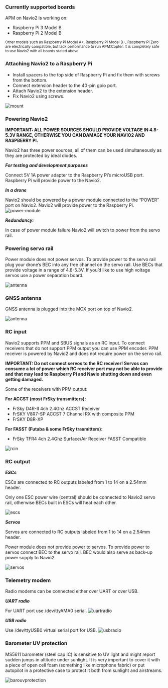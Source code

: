 ### Currently supported boards

APM on Navio2 is working on:

* Raspberry Pi 3 Model B
* Raspberry Pi 2 Model B

<sub> Other models such as Raspberry Pi Model A+, Raspberry Pi Model B+, Raspberry Pi Zero are electrically compatible, but lack performance to run APM:Copter. It is completely safe to use Navio2 with all boards stated above. </sub>

### Attaching Navio2 to a Raspberry Pi

* Install spacers to the top side of Raspberry Pi and fix them with screws from the bottom.
* Connect extension header to the 40-pin gpio port.
* Attach Navio2 to the extension header.
* Fix Navio2 using screws.

![mount](img/navio2-mount.png)

### Powering Navio2

**IMPORTANT: ALL POWER SOURCES SHOULD PROVIDE VOLTAGE IN 4.8-5.3V RANGE, OTHERWISE YOU CAN DAMAGE YOUR NAVIO2 AND RASPBERRY PI.**

Navio2 has three power sources, all of them can be used simultaneously as they are protected by ideal diodes.

***For testing and development purposes***

Connect 5V 1A power adapter to the Raspberry Pi’s microUSB port. Raspberry Pi will provide power to the Navio2.

***In a drone***

Navio2 should be powered by a power module connected to the “POWER” port on Navio2. Navio2 will provide power to the Raspberry Pi.
![power-module](img/navio2-power-module.png)

***Redundancy:***

In case of power module failure Navio2 will switch to power from the servo rail.

### Powering servo rail

Power module does not power servos. To provide power to the servo rail plug your drone’s BEC into any free channel on the servo rail. Use BECs that provide voltage in a range of 4.8-5.3V. If you’d like to use high voltage servos use a power separation board.

![antenna](img/navio2-esc.png)

### GNSS antenna

GNSS antenna is plugged into the MCX port on top of Navio2.

![antenna](img/navio2-gnss-antenna.png)

### RC input

Navio2 supports PPM and SBUS signals as an RC input. To connect receivers that do not support PPM output you can use PPM encoder. PPM receiver is powered by Navio2 and does not require power on the servo rail.

**IMPORTANT: Do not connect servos to the RC receiver! Servos can consume a lot of power which RC receiver port may not be able to provide and that may lead to Raspberry Pi and Navio shutting down and even getting damaged.**

Some of the receivers with PPM output:

**For ACCST (most FrSky transmitters):**

* FrSky D4R-II 4ch 2.4Ghz ACCST Receiver
* FrSKY V8R7-SP ACCST 7 Channel RX with composite PPM
* FrSKY D8R-XP

**For FASST (Futaba & some FrSky trasmitters):**

* FrSky TFR4 4ch 2.4Ghz Surface/Air Receiver FASST Compatible

![rcin](img/navio2-rc-receiver.png)

### RC output

***ESCs***

ESCs are connected to RC outputs labeled from 1 to 14 on a 2.54mm header.

Only one ESC power wire (central) should be connected to Navio2 servo rail, otherwise BECs built in ESCs will heat each other.

![escs](img/navio2-escs.png)

***Servos***

Servos are connected to RC outputs labeled from 1 to 14 on a 2.54mm header.

Power module does not provide power to servos. To provide power to servos connect BEC to the servo rail. BEC would also serve as back-up power supply to Navio2.

![servos](img/navio2-servos.png)

### Telemetry modem

Radio modems can be connected either over UART or over USB.

***UART radio***

For UART port use /dev/ttyAMA0 serial.
![uartradio](img/navio2-uart-radio.png)

***USB radio***

Use /dev/ttyUSB0 virtual serial port for USB.
![usbradio](img/navio2-usb-radio.png)

### Barometer UV protection

MS5611 barometer (steel cap IC) is sensitive to UV light and might report sudden jumps in altitude under sunlight. It is very important to cover it with a piece of open cell foam (something like microphone fabric) or put autopilot in a protective case to protect it both from sunlight and airstreams.

![barouvprotection](img/baro-uv-protection.jpg)
